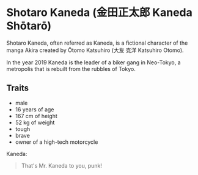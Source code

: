 # Shotaro Kaneda (金田正太郎 Kaneda Shōtarō)
Shotaro Kaneda, often referred as Kaneda, is a fictional character of the manga Akira created by Ōtomo Katsuhiro (大友 克洋 Katsuhiro Otomo).

In the year 2019 Kaneda is the leader of a biker gang in Neo-Tokyo, a metropolis that is rebuilt from the rubbles of Tokyo.

## Traits
* male
* 16 years of age
* 167 cm of height
* 52 kg of weight
* tough
* brave
* owner of a high-tech motorcycle

Kaneda:
> That's Mr. Kaneda to you, punk!
